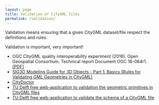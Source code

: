 ```yaml
---
layout: page
title: Validation of CityGML files
permalink: /validation/
---
```


Validation means ensuring that a given CityGML dataset/file respect the definitions and rules.



Validation is important, very important!

  - OGC CityGML quality interoperability experiment (2016). Open Geospatial Consortium. Technical report Document OGC 16-064r1. [[PDF]](https://portal.opengeospatial.org/files/?artifact_id=68821)
  - [SIG3D Modeling Guide for 3D Objects - Part 1: Basics (Rules for Validating GML Geometries in CityGML)](http://en.wiki.quality.sig3d.org/index.php/Modeling_Guide_for_3D_Objects_-_Part_1:_Basics_(Rules_for_Validating_GML_Geometries_in_CityGML))
  - [CityDoctor](http://www.citydoctor.eu)
  - [TU Delft free web-application to validation the geometric primitives in CityGML files](http://geovalidation.bk.tudelft.nl/val3dity/)
  - [TU Delft free web-application to validate the schema of a CityGML file](http://geovalidation.bk.tudelft.nl/schemacitygml/)